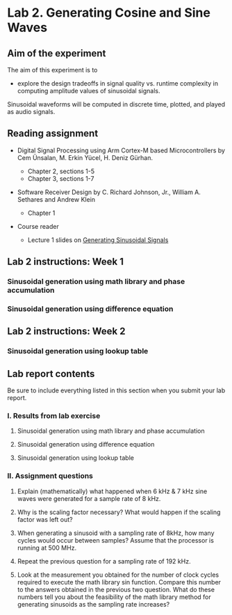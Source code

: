 # Lab 2. Generating Cosine and Sine Waves

## Aim of the experiment

The aim of this experiment is to

* explore the design tradeoffs in signal quality vs. runtime complexity in computing amplitude values of sinusoidal signals.

Sinusoidal waveforms will be computed in discrete time, plotted, and played as audio signals.

## Reading assignment

* Digital Signal Processing using Arm Cortex-M based Microcontrollers by Cem Ünsalan, M. Erkin Yücel, H. Deniz Gürhan.
    * Chapter 2, sections 1-5
    * Chapter 3, sections 1-7

* Software Receiver Design by C. Richard Johnson, Jr., William A. Sethares and Andrew Klein
	* Chapter 1
    
* Course reader
    * Lecture 1 slides on [Generating Sinusoidal Signals][1]
    
## Lab 2 instructions: Week 1

### Sinusoidal generation using math library and phase accumulation

### Sinusoidal generation using difference equation

## Lab 2 instructions: Week 2

### Sinusoidal generation using lookup table

## Lab report contents

Be sure to include everything listed in this section when you submit your lab report.

### I. Results from lab exercise

1. Sinusoidal generation using math library and phase accumulation

2. Sinusoidal generation using difference equation

3. Sinusoidal generation using lookup table

### II. Assignment questions

1. Explain (mathematically) what happened when 6 kHz & 7 kHz sine waves were generated for a sample rate of 8 kHz.

2. Why is the scaling factor necessary? What would happen if the scaling factor was left out?

3. When generating a sinusoid with a sampling rate of 8kHz, how many cycles would occur between samples? Assume that the processor is running at 500 MHz. 

4. Repeat the previous question for a sampling rate of 192 kHz.

5. Look at the measurement you obtained for the number of clock cycles required to execute the math library sin function. Compare this number to the answers obtained in the previous two question. What do these numbers tell you about the feasibility of the math library method for generating sinusoids as the sampling rate increases?
    
[1]:http://users.ece.utexas.edu/~bevans/courses/realtime/lectures/01_Sinusoids/lecture1.ppt